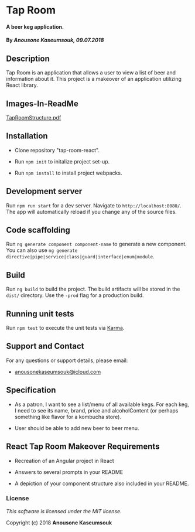 # Tap Room

#### A beer keg application.

#### By _Anousone Kaseumsouk, 09.07.2018_

## Description

Tap Room is an application that allows a user to view a list of beer and information about it. This project is a makeover of an application utilizing React library.

## Images-In-ReadMe
[TapRoomStructure.pdf](https://github.com/sonekase/tap-room-maekover/files/2384922/TapRoomStructure.pdf)

## Installation

* Clone repository "tap-room-react".

* Run `npm init` to initalize project set-up.

* Run `npm install` to install project webpacks.

## Development server

Run `npm run start` for a dev server. Navigate to `http://localhost:8080/`. The app will automatically reload if you change any of the source files.

## Code scaffolding

Run `ng generate component component-name` to generate a new component. You can also use `ng generate directive|pipe|service|class|guard|interface|enum|module`.

## Build

Run `ng build` to build the project. The build artifacts will be stored in the `dist/` directory. Use the `-prod` flag for a production build.

## Running unit tests

Run `npm test` to execute the unit tests via [Karma](https://karma-runner.github.io).

## Support and Contact

For any questions or support details, please email:
  * anousonekaseumsouk@icloud.com

## Specification

* As a patron, I want to see a list/menu of all available kegs. For each keg, I need to see its name, brand, price and alcoholContent (or perhaps something like flavor for a kombucha store).

* User should be able to add new beer to beer menu.

## React Tap Room Makeover Requirements

*  Recreation of an Angular project in React

* Answers to several prompts in your README

* A depiction of your component structure also included in your README.

### License

*This software is licensed under the MIT license.*

Copyright (c) 2018 **Anousone Kaseumsouk**
